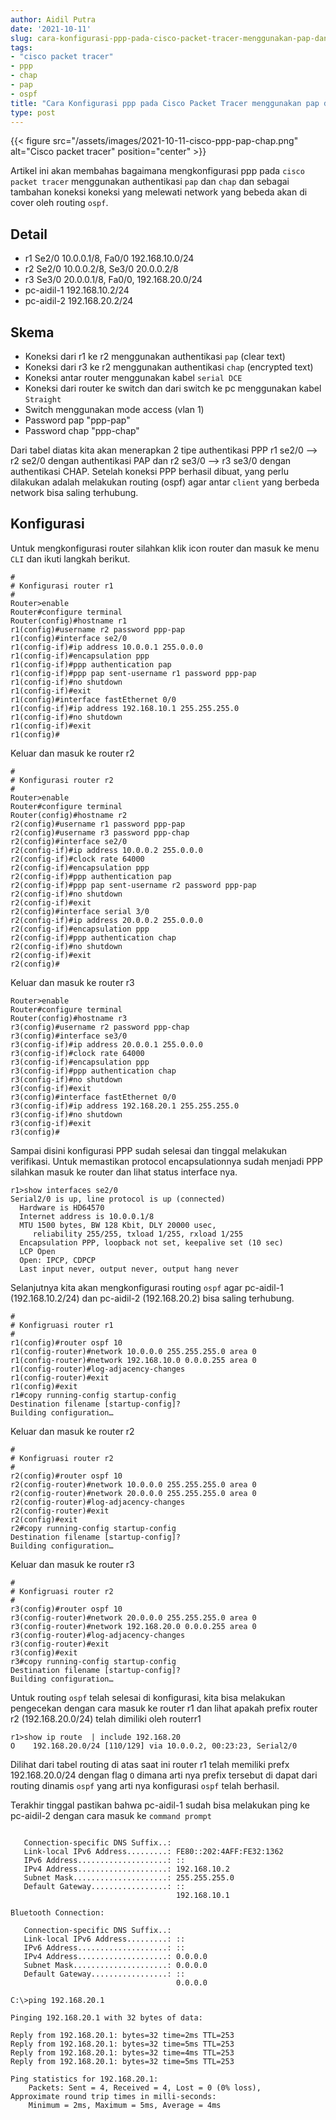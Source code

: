 ```yaml
---
author: Aidil Putra
date: '2021-10-11'
slug: cara-konfigurasi-ppp-pada-cisco-packet-tracer-menggunakan-pap-dan-chap
tags:
- "cisco packet tracer"
- ppp
- chap
- pap
- ospf
title: "Cara Konfigurasi ppp pada Cisco Packet Tracer menggunakan pap dan chap"
type: post
---
```


{{< figure src="/assets/images/2021-10-11-cisco-ppp-pap-chap.png" alt="Cisco packet tracer" position="center" >}}

Artikel ini akan membahas bagaimana mengkonfigurasi ppp pada `cisco packet tracer` menggunakan authentikasi `pap` dan `chap`
dan sebagai tambahan koneksi koneksi yang melewati network yang bebeda akan di cover oleh routing `ospf`.

## Detail 
* r1 Se2/0 10.0.0.1/8, Fa0/0 192.168.10.0/24
* r2 Se2/0 10.0.0.2/8, Se3/0 20.0.0.2/8
* r3 Se3/0 20.0.0.1/8, Fa0/0, 192.168.20.0/24
* pc-aidil-1 192.168.10.2/24
* pc-aidil-2 192.168.20.2/24

## Skema
* Koneksi dari r1 ke r2 menggunakan authentikasi `pap` (clear text)
* Koneksi dari r3 ke r2 menggunakan authentikasi `chap` (encrypted text)
* Koneksi antar router menggunakan kabel `serial DCE`
* Koneksi dari router ke switch dan dari switch ke pc menggunakan kabel `Straight`
* Switch menggunakan mode access (vlan 1)
* Password pap "ppp-pap"
* Password chap "ppp-chap"

Dari tabel diatas kita akan menerapkan 2 tipe authentikasi PPP r1 se2/0 –> r2 se2/0 dengan authentikasi PAP dan r2 se3/0 –> r3 se3/0 dengan authentikasi CHAP.
Setelah koneksi PPP berhasil dibuat, yang perlu dilakukan adalah melakukan routing (ospf) agar antar `client` yang berbeda network bisa saling terhubung.

## Konfigurasi
Untuk mengkonfigurasi router silahkan klik icon router dan masuk ke menu `CLI` dan ikuti langkah berikut.
```console
#
# Konfigurasi router r1
#
Router>enable 
Router#configure terminal
Router(config)#hostname r1
r1(config)#username r2 password ppp-pap
r1(config)#interface se2/0
r1(config-if)#ip address 10.0.0.1 255.0.0.0
r1(config-if)#encapsulation ppp
r1(config-if)#ppp authentication pap
r1(config-if)#ppp pap sent-username r1 password ppp-pap
r1(config-if)#no shutdown
r1(config-if)#exit
r1(config)#interface fastEthernet 0/0
r1(config-if)#ip address 192.168.10.1 255.255.255.0
r1(config-if)#no shutdown
r1(config-if)#exit
r1(config)#
```

Keluar dan masuk ke router r2
```consile
#
# Konfigurasi router r2
#
Router>enable
Router#configure terminal
Router(config)#hostname r2
r2(config)#username r1 password ppp-pap
r2(config)#username r3 password ppp-chap
r2(config)#interface se2/0
r2(config-if)#ip address 10.0.0.2 255.0.0.0
r2(config-if)#clock rate 64000
r2(config-if)#encapsulation ppp
r2(config-if)#ppp authentication pap
r2(config-if)#ppp pap sent-username r2 password ppp-pap
r2(config-if)#no shutdown
r2(config-if)#exit
r2(config)#interface serial 3/0
r2(config-if)#ip address 20.0.0.2 255.0.0.0
r2(config-if)#encapsulation ppp 
r2(config-if)#ppp authentication chap 
r2(config-if)#no shutdown
r2(config-if)#exit
r2(config)#
```

Keluar dan masuk ke router r3
```console
Router>enable
Router#configure terminal
Router(config)#hostname r3
r3(config)#username r2 password ppp-chap
r3(config)#interface se3/0
r3(config-if)#ip address 20.0.0.1 255.0.0.0
r3(config-if)#clock rate 64000
r3(config-if)#encapsulation ppp
r3(config-if)#ppp authentication chap 
r3(config-if)#no shutdown
r3(config-if)#exit
r3(config)#interface fastEthernet 0/0
r3(config-if)#ip address 192.168.20.1 255.255.255.0
r3(config-if)#no shutdown
r3(config-if)#exit
r3(config)#
```

Sampai disini konfigurasi PPP sudah selesai dan tinggal melakukan verifikasi. Untuk memastikan protocol encapsulationnya sudah menjadi PPP silahkan masuk ke router dan lihat status interface nya.
```console
r1>show interfaces se2/0
Serial2/0 is up, line protocol is up (connected)
  Hardware is HD64570
  Internet address is 10.0.0.1/8
  MTU 1500 bytes, BW 128 Kbit, DLY 20000 usec,
     reliability 255/255, txload 1/255, rxload 1/255
  Encapsulation PPP, loopback not set, keepalive set (10 sec)
  LCP Open
  Open: IPCP, CDPCP
  Last input never, output never, output hang never
```

Selanjutnya kita akan mengkonfigurasi routing `ospf` agar pc-aidil-1 (192.168.10.2/24) dan pc-aidil-2 (192.168.20.2) bisa saling terhubung.

```console
#
# Konfigruasi router r1
#
r1(config)#router ospf 10
r1(config-router)#network 10.0.0.0 255.255.255.0 area 0
r1(config-router)#network 192.168.10.0 0.0.0.255 area 0
r1(config-router)#log-adjacency-changes 
r1(config-router)#exit
r1(config)#exit
r1#copy running-config startup-config 
Destination filename [startup-config]? 
Building configuration…
```

Keluar dan masuk ke router r2
```console
#
# Konfigruasi router r2
#
r2(config)#router ospf 10
r2(config-router)#network 10.0.0.0 255.255.255.0 area 0
r2(config-router)#network 20.0.0.0 255.255.255.0 area 0
r2(config-router)#log-adjacency-changes 
r2(config-router)#exit
r2(config)#exit
r2#copy running-config startup-config 
Destination filename [startup-config]? 
Building configuration…
```

Keluar dan masuk ke router r3
```console
#
# Konfigruasi router r2
#
r3(config)#router ospf 10
r3(config-router)#network 20.0.0.0 255.255.255.0 area 0
r3(config-router)#network 192.168.20.0 0.0.0.255 area 0
r3(config-router)#log-adjacency-changes 
r3(config-router)#exit
r3(config)#exit
r3#copy running-config startup-config 
Destination filename [startup-config]? 
Building configuration…
```

Untuk routing `ospf` telah selesai di konfigurasi, kita bisa melakukan pengecekan dengan cara masuk ke router r1 dan lihat apakah prefix router r2 (192.168.20.0/24) telah dimiliki oleh routerr1

```console
r1>show ip route  | include 192.168.20
O    192.168.20.0/24 [110/129] via 10.0.0.2, 00:23:23, Serial2/0
```
Dilihat dari tabel routing di atas saat ini router r1 telah memiliki prefx 192.168.20.0/24 dengan flag `O` dimana arti nya prefix tersebut di dapat dari routing dinamis `ospf` yang arti nya konfigurasi `ospf` telah berhasil.

Terakhir tinggal pastikan bahwa pc-aidil-1 sudah bisa melakukan ping ke pc-aidil-2 dengan cara masuk ke `command prompt`
```console

   Connection-specific DNS Suffix..: 
   Link-local IPv6 Address.........: FE80::202:4AFF:FE32:1362
   IPv6 Address....................: ::
   IPv4 Address....................: 192.168.10.2
   Subnet Mask.....................: 255.255.255.0
   Default Gateway.................: ::
                                     192.168.10.1

Bluetooth Connection:

   Connection-specific DNS Suffix..: 
   Link-local IPv6 Address.........: ::
   IPv6 Address....................: ::
   IPv4 Address....................: 0.0.0.0
   Subnet Mask.....................: 0.0.0.0
   Default Gateway.................: ::
                                     0.0.0.0

C:\>ping 192.168.20.1

Pinging 192.168.20.1 with 32 bytes of data:

Reply from 192.168.20.1: bytes=32 time=2ms TTL=253
Reply from 192.168.20.1: bytes=32 time=5ms TTL=253
Reply from 192.168.20.1: bytes=32 time=4ms TTL=253
Reply from 192.168.20.1: bytes=32 time=5ms TTL=253

Ping statistics for 192.168.20.1:
    Packets: Sent = 4, Received = 4, Lost = 0 (0% loss),
Approximate round trip times in milli-seconds:
    Minimum = 2ms, Maximum = 5ms, Average = 4ms
```


